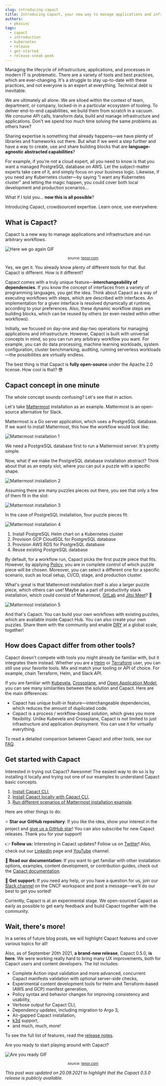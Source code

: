 ```yaml
---
slug: introducing-capact
title: Introducing Capact, your new way to manage applications and infrastructure
authors:
  - pkosiec
tags:
  - capact
  - introduction
  - kubernetes
  - release
  - get-started
  - release-sneak-peek
---
```


Managing the lifecycle of infrastructure, applications, and processes in modern IT is problematic. There are a variety of tools and best practices, which are ever-changing. It's a struggle to stay up-to-date with these practices, and not everyone is an expert at everything. Technical debt is inevitable.

We are ultimately all alone. We are siloed within the context of team, department, or company, locked-in in a particular ecosystem of tooling. To deliver end-to-end capabilities, we build them from scratch in a vacuum. We consume API calls, transform data, build and manage infrastructure and applications. Don't we spend too much time solving the same problems as others have?

Sharing expertise is something that already happens—we have plenty of libraries and frameworks out there. But what if we went a step further and have a way to create, use and share building blocks that are **language-agnostic abstracted capabilities**?

For example, if you're not a cloud expert, all you need to know is that you want a managed PostgreSQL database on AWS. Let the subject-matter experts take care of it, and simply focus on your business logic. Likewise, if you need any Kubernetes cluster—by saying "I want any Kubernetes cluster" and letting the magic happen, you could cover both local development and production scenarios…

What if I told you… **now this is all possible**?

<!--truncate-->

Introducing Capact, crowdsourced expertise. Learn once, use everywhere.

## What is Capact?

Capact is a new way to manage applications and infrastructure and run arbitrary workflows. 

![Here we go again GIF](./assets/here-we-go-again-again.gif) <center><small>source: <a href="https://tenor.com/view/here-wego-again-again-ohboy-sigh-captain-america-gif-15496881" target="_blank">tenor.com</a></small></center>

Yes, we get it. You already know plenty of different tools for that. But Capact is different. How is it different?

Capact comes with a truly unique feature—**interchangeability of dependencies**. If you know the concept of interfaces from a variety of programming languages, you get the idea. Think about Capact as a way of executing workflows with steps, which are described with interfaces. An implementation for a given interface is resolved dynamically at runtime, according to your preferences. Also, these dynamic workflow steps are building blocks, which can be reused by others (or even nested within other workflows).

Initially, we focused on day-one and day-two operations for managing applications and infrastructure. However, Capact is built with universal concepts in mind, so you can run any arbitrary workflow you want. For example, you can do data processing, machine learning workloads, system configuration, cluster benchmarking, auditing, running serverless workloads—the possibilities are virtually endless.

The best thing is that Capact is **fully open-source** under the Apache 2.0 license. How cool is that? 😎

## Capact concept in one minute

The whole concept sounds confusing? Let's see that in action.

Let's take [Mattermost](https://mattermost.com/) installation as an example. Mattermost is an open-source alternative for Slack.

Mattermost is a Go server application, which uses a PostgreSQL database. If we want to install Mattermost, this how the workflow would look like:

![Mattermost installation 1](./assets/capact-example1.svg)

We need a PostgreSQL database first to run a Mattermost server. It's pretty simple.

Now, what if we make the PostgreSQL database installation abstract? Think about that as an empty slot, where you can put a puzzle with a specific shape.

![Mattermost installation 2](./assets/capact-example2.svg)

Assuming there are many puzzles pieces out there, you see that only a few of them fit in the slot:

![Mattermost installation 3](./assets/capact-example3.svg)

In the case of PostgreSQL installation, four puzzle pieces fit:

![Mattermost installation 4](./assets/capact-example4.svg)

1. Install PostgreSQL Helm chart on a Kubernetes cluster
1. Provision GCP CloudSQL for PostgreSQL database
1. Provision AWS RDS for PostgreSQL database
1. Reuse existing PostgreSQL database

By default, for a workflow run, Capact picks the first puzzle piece that fits. However, by applying [Policy](/docs/feature/policies/overview), you are in complete control of which puzzle piece will be chosen. Moreover, you can select a different one for a specific scenario, such as local setup, CI/CD, stage, and production cluster.

What's great is that Mattermost installation itself is also a larger puzzle piece, which others can use! Maybe as a part of productivity stack installation, which could consist of Mattermost, [GitLab](https://about.gitlab.com/) and [Jitsi Meet](https://jitsi.org/jitsi-meet/)? 🤔

![Mattermost installation 5](./assets/capact-example5.svg)

And that's Capact. You can build your own workflows with existing puzzles, which are available inside Capact Hub. You can also create your own puzzles. Share them with the community and enable [DRY](https://en.wikipedia.org/wiki/Don%27t_repeat_yourself) at a global scale, together!

## How does Capact differ from other tools?

Capact doesn't compete with tools you might already be familiar with, but it integrates them instead. Whether you are a [Helm](https://helm.sh) or [Terraform](https://terraform.io) user, you can still use your favorite tools. Mix and match your tooling or API of choice. For example, chain Terraform, Helm, and Slack API.

If you are familiar with [Kubevela](https://kubevela.io/), [Crossplane](https://crossplane.io/), and [Open Application Model](https://oam.dev/), you can see many similarities between the solution and Capact. Here are the main differences:
- Capact has unique built-in feature—interchangeable dependencies, which reduces the amount of duplicated code.
- Capact is a process / workflow-based solution, which gives you more flexibility. Unlike Kubevela and Crossplane, Capact is not limited to just infrastructure and application deployment. You can use it for virtually everything.

To read a detailed comparison between Capact and other tools, see our [FAQ](/docs/faq#how-does-capact-compare-to).

## Get started with Capact

Interested in trying out Capact? Awesome! The easiest way to do so is by installing it locally and trying out one of our examples to understand Capact basic concepts.

1. [Install Capact CLI](/docs/cli/getting-started),
1. [Install Capact locally with Capact CLI](/docs/installation/local),
1. [Run different scenarios of Mattermost installation example](/docs/example/mattermost-installation).  

Here are other things to do: 

⭐ **Star our GitHub repository**: If you like the idea, show your interest in the project and [give us a GitHub star](https://github.com/capactio/capact)! You can also subscribe for new Capact releases. Thank you for your support!

👉 **Follow us:** Interesting in Capact updates? Follow us on [Twitter](https://twitter.com/capactio)! Also, check out our [LinkedIn](https://www.linkedin.com/company/72586376) page and [YouTube](https://www.youtube.com/channel/UCajXtDttqVuZ_Bl7M3_qA8w) channel.

📖 **Read our documentation:** If you want to get familiar with other installation options, examples, content development, or contribution guides, check out the [Capact documentation](/docs/).

🤔 **Get support:** If you need any help, or you have a question for us, join our [Slack channel](/community/slack) on the CNCF workspace and post a message—we'll do our best to get you sorted!

Currently, Capact is at an experimental stage. We open-sourced Capact as early as possible to get early feedback and build Capact together with the community.

## Wait, there's more!

In a series of future blog posts, we will highlight Capact features and cover various topics for all!

Also, as of September 20th 2021, **a brand-new release**, Capact 0.5.0, **is here**. We were working really hard to bring many UX improvements, both for Capact users and content developers. The list includes:
- Complete Action input validation and more advanced, concurrent Capact manifests validation with optional server-side checks,
- Experimental content development tools for Helm and Terraform-based (AWS and GCP) manifest generation,
- Policy syntax and behavior changes for improving consistency and usability,
- Verbose output for Capact CLI,
- Dependency updates, including migration to Argo 3,
- Air-gapped Capact installation,
- [k3d](https://k3d.io) support,
- and much, much, more!

To see the full list of features, read the [release notes](https://github.com/capactio/capact/releases/tag/v0.5.0).
 
Are you ready to start playing around with Capact?

![Are you ready GIF](./assets/are-you-ready.gif) <center><small>source: <a href="https://tenor.com/view/are-you-ready-gif-5011220" target="_blank">tenor.com</a></small></center>

*This post was updated on 20.09.2021 to highlight that the Capact 0.5.0 release is publicly available.*
